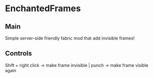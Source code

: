 # EnchantedFrames
## Main
Simple server-side friendly fabric mod that add invisible frames!
## Controls
Shift + right click -> make frame invisible | punch -> make frame visible again
